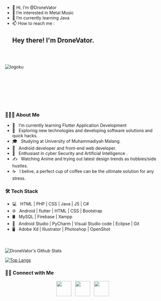 - 👋 Hi, I’m @DroneVator
- 👀 I’m interested in Metal Music
- 🌱 I’m currently learning Java
- 📫 How to reach me :
  <h2> Hey there! I'm DroneVator.  </h2> <br>
  <br>

  
![logoku](https://github.com/DroneVator/convertimg/assets/95744339/6749bf6c-02fc-464b-8d5f-9e43bfca2d4f)




<br>
<br>
<br>
<br>
<br>
<br>

<h3> 👨🏻‍💻 About Me </h3>

- 🔭 &nbsp; I’m currently learning Flutter Application Development
- 🤔 &nbsp; Exploring new technologies and developing software solutions and quick hacks.
- 🎓 &nbsp; Studying at University of Muhammadiyah Malang.
- 💼 &nbsp; Android developer and front-end web developer.
- 🌱 &nbsp; Enthusiast in cyber Security and Artificial Intelligence .
- ✍️ &nbsp; Watching Anime and trying out latest design trends as hobbies/side hustles.
- ☕ &nbsp; I belive, a perfect cup of coffee can be the ultimate solution for any stress. 

<h3>🛠 Tech Stack</h3>

- 💻 &nbsp; HTML | PHP | CSS | Java | JS  | C#
- 🌐 &nbsp; Android | flutter | HTML | CSS | Bootstrap 
- 🛢 &nbsp; MySQL | Firebase | Xampp
- 🔧 &nbsp; Android Studio | PyCharm | Visual Studio code | Eclipse | Git
- 🖥 &nbsp; Adobe Xd | Illustrator | Photoshop | OpenShot

<br>

<br>

<img align="center" src="https://github-readme-stats.vercel.app/api?username=DroneVator&include_all_commits=true&count_private=true&show_icons=true&line_height=20&title_color=7A7ADB&icon_color=2234AE&text_color=D3D3D3&bg_color=0,000000,130F40" alt="DroneVator's Github Stats">

</br>

[![Top Langs](https://github-readme-stats.vercel.app/api/top-langs/?username=DroneVator&langs_count=&text_color=daf7dc&bg_color=151515)](https://github.com/DroneVator/github-readme-stats)


<h3> 🤝🏻 Connect with Me </h3>

<p align="center">
&nbsp; <a href="https://twitter.com/SevenSyn87" target="_blank" rel="noopener noreferrer"><img src="https://img.icons8.com/plasticine/100/000000/twitter.png" width="50" /></a>  
&nbsp; <a href="https://www.instagram.com/daffaakmal_f/" target="_blank" rel="noopener noreferrer"><img src="https://img.icons8.com/plasticine/100/000000/instagram-new.png" width="50" /></a>  
&nbsp; <a href="daffaakmal2001@gmail.com" target="_blank" rel="noopener noreferrer"><img src="https://img.icons8.com/plasticine/100/000000/gmail.png"  width="50" /></a>
</p>

<!---
DroneVator/DroneVator is a ✨ special ✨ repository because its `README.md` (this file) appears on your GitHub profile.
You can click the Preview link to take a look at your changes.
--->
